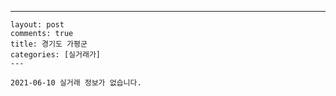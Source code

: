 ---
    layout: post
    comments: true
    title: 경기도 가평군
    categories: [실거래가]
    ---

    2021-06-10 실거래 정보가 없습니다.

    